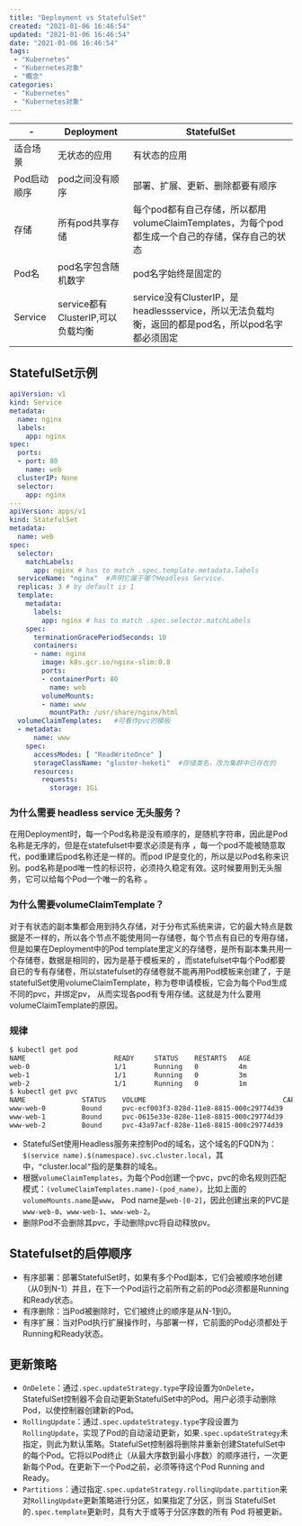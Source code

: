 ```yaml
---
title: "Deployment vs StatefulSet"
created: "2021-01-06 16:46:54"
updated: "2021-01-06 16:46:54"
date: "2021-01-06 16:46:54"
tags: 
 - "Kubernetes"
 - "Kubernetes对象"
 - "概念"
categories: 
 - "Kubernetes"
 - "Kubernetes对象"
---
```


-|Deployment|StatefulSet
-|-|-|
适合场景|无状态的应用|有状态的应用
Pod启动顺序|pod之间没有顺序|部署、扩展、更新、删除都要有顺序
存储|所有pod共享存储|每个pod都有自己存储，所以都用volumeClaimTemplates，为每个pod都生成一个自己的存储，保存自己的状态
Pod名|pod名字包含随机数字|pod名字始终是固定的
Service|service都有ClusterIP,可以负载均衡|service没有ClusterIP，是headlessservice，所以无法负载均衡，返回的都是pod名，所以pod名字都必须固定

## StatefulSet示例

```yaml
apiVersion: v1
kind: Service
metadata:
  name: nginx
  labels:
    app: nginx
spec:
  ports:
  - port: 80
    name: web
  clusterIP: None
  selector:
    app: nginx
---
apiVersion: apps/v1
kind: StatefulSet
metadata:
  name: web
spec:
  selector:
    matchLabels:
      app: nginx # has to match .spec.template.metadata.labels
  serviceName: "nginx"  #声明它属于哪个Headless Service.
  replicas: 3 # by default is 1
  template:
    metadata:
      labels:
        app: nginx # has to match .spec.selector.matchLabels
    spec:
      terminationGracePeriodSeconds: 10
      containers:
      - name: nginx
        image: k8s.gcr.io/nginx-slim:0.8
        ports:
        - containerPort: 80
          name: web
        volumeMounts:
        - name: www
          mountPath: /usr/share/nginx/html
  volumeClaimTemplates:   #可看作pvc的模板
  - metadata:
      name: www
    spec:
      accessModes: [ "ReadWriteOnce" ]
      storageClassName: "gluster-heketi"  #存储类名，改为集群中已存在的
      resources:
        requests:
          storage: 1Gi
```

### 为什么需要 headless service 无头服务？

在用Deployment时，每一个Pod名称是没有顺序的，是随机字符串，因此是Pod名称是无序的，但是在statefulset中要求必须是有序 ，每一个pod不能被随意取代，pod重建后pod名称还是一样的。而pod IP是变化的，所以是以Pod名称来识别。pod名称是pod唯一性的标识符，必须持久稳定有效。这时候要用到无头服务，它可以给每个Pod一个唯一的名称 。

### 为什么需要volumeClaimTemplate？

对于有状态的副本集都会用到持久存储，对于分布式系统来讲，它的最大特点是数据是不一样的，所以各个节点不能使用同一存储卷，每个节点有自已的专用存储，但是如果在Deployment中的Pod template里定义的存储卷，是所有副本集共用一个存储卷，数据是相同的，因为是基于模板来的 ，而statefulset中每个Pod都要自已的专有存储卷，所以statefulset的存储卷就不能再用Pod模板来创建了，于是statefulSet使用volumeClaimTemplate，称为卷申请模板，它会为每个Pod生成不同的pvc，并绑定pv， 从而实现各pod有专用存储。这就是为什么要用volumeClaimTemplate的原因。

### 规律

```sh
$ kubectl get pod
NAME                      READY     STATUS    RESTARTS   AGE
web-0                     1/1       Running   0          4m
web-1                     1/1       Running   0          3m
web-2                     1/1       Running   0          1m
$ kubectl get pvc
NAME              STATUS    VOLUME                                  CAPACITY   ACCESS MODES   STORAGECLASS     AGE
www-web-0         Bound     pvc-ecf003f3-828d-11e8-8815-000c29774d39   2G        RWO          gluster-heketi   7m
www-web-1         Bound     pvc-0615e33e-828e-11e8-8815-000c29774d39   2G        RWO          gluster-heketi   6m
www-web-2         Bound     pvc-43a97acf-828e-11e8-8815-000c29774d39   2G        RWO          gluster-heketi   4m
```

* StatefulSet使用Headless服务来控制Pod的域名，这个域名的FQDN为：`$(service name).$(namespace).svc.cluster.local`，其中，`“`cluster.local`”`指的是集群的域名。
* 根据`volumeClaimTemplates`，为每个Pod创建一个pvc，pvc的命名规则匹配模式：`(volumeClaimTemplates.name)-(pod_name)`，比如上面的`volumeMounts.name`是`www`， Pod name是`web-[0-2]`，因此创建出来的PVC是`www-web-0`、`www-web-1`、`www-web-2`。
* 删除Pod不会删除其pvc，手动删除pvc将自动释放pv。

## Statefulset的启停顺序

* 有序部署：部署StatefulSet时，如果有多个Pod副本，它们会被顺序地创建（从0到N-1）并且，在下一个Pod运行之前所有之前的Pod必须都是Running和Ready状态。
* 有序删除：当Pod被删除时，它们被终止的顺序是从N-1到0。
* 有序扩展：当对Pod执行扩展操作时，与部署一样，它前面的Pod必须都处于Running和Ready状态。

## 更新策略

* `OnDelete`：通过`.spec.updateStrategy.type`字段设置为`OnDelete`，StatefulSet控制器不会自动更新StatefulSet中的Pod。用户必须手动删除Pod，以使控制器创建新的Pod。
* `RollingUpdate`：通过`.spec.updateStrategy.type`字段设置为`RollingUpdate`，实现了Pod的自动滚动更新，如果`.spec.updateStrategy`未指定，则此为默认策略。StatefulSet控制器将删除并重新创建StatefulSet中的每个Pod。它将以Pod终止（从最大序数到最小序数）的顺序进行，一次更新每个Pod。在更新下一个Pod之前，必须等待这个Pod Running and Ready。
* `Partitions`：通过指定`.spec.updateStrategy.rollingUpdate.partition`来对`RollingUpdate`更新策略进行分区，如果指定了分区，则当 StatefulSet 的`.spec.template`更新时，具有大于或等于分区序数的所有 Pod 将被更新。

